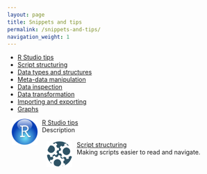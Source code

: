 ```yaml
---
layout: page
title: Snippets and tips
permalink: /snippets-and-tips/
navigation_weight: 1
---
```

* [R Studio tips](/r-studio-tips/)
* [Script structuring](/script-structuring/)
* [Data types and structures](/data-types/)
* [Meta-data manipulation](/meta-data-manipulation/)
* [Data inspection](/data-inspection/)
* [Data transformation](/data-transformation/)
* [Importing and exporting](/importing-exporting/)
* [Graphs](/graph-tips/)


<div class="boxed_pages">
<img src="/_pages/snippets-and-tips/r-studio-tips.png" alt="Image text" style="margin: 0px 10px" width="60" height="60" align="left"/>
<a href="/r-studio-tips/">R Studio tips</a><br>
Description
<br>
</div>
<br>
<div class="boxed_pages">
<img src="/_pages/snippets-and-tips/data-transformation.png" alt="Image text" style="margin: 0px 10px" width="60" height="60" align="left"/>
<a href="/script-structuring/">Script structuring</a><br>
Making scripts easier to read and navigate.
<br>
</div>
